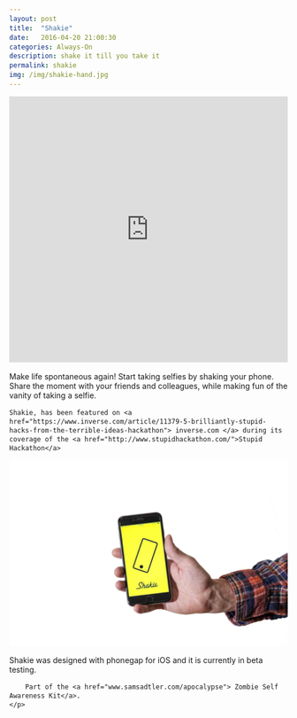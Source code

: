 ```yaml
---
layout: post
title:  "Shakie"
date:   2016-04-20 21:00:30
categories: Always-On
description: shake it till you take it
permalink: shakie
img: /img/shakie-hand.jpg
---
```

<div>
	<iframe width="100%" height="480" src="https://www.youtube.com/embed/8-9-8u0JUWc?list=PLp1AzLEITCFxnF3zXRn5ZErynB5Vg5Ynr" frameborder="0" allowfullscreen></iframe>
</div>

<p> 
	Make life spontaneous again! Start taking selfies by shaking your phone. Share the moment with your friends and colleagues, while making fun of the vanity of taking a selfie.

	Shakie, has been featured on <a href="https://www.inverse.com/article/11379-5-brilliantly-stupid-hacks-from-the-terrible-ideas-hackathon"> inverse.com </a> during its coverage of the <a href="http://www.stupidhackathon.com/">Stupid Hackathon</a>
</p>
<div class="col-sm-12">
	<img src="img/shakie-hand.jpg" class="img-responsive center-block" alt="Responsive image">
</div>
<p>
	Shakie was designed with phonegap for iOS and it is currently in beta testing.
</p>
<p>

		Part of the	<a href="www.samsadtler.com/apocalypse"> Zombie Self Awareness Kit</a>. 
	</p>
